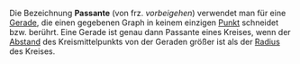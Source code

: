 Die Bezeichnung **Passante** (von frz. _vorbeigehen_) verwendet man für eine [Gerade](https://de.wikipedia.org/wiki/Gerade "Gerade"), die einen gegebenen Graph in keinem einzigen [Punkt](https://de.wikipedia.org/wiki/Punkt_(Geometrie) "Punkt (Geometrie)") schneidet bzw. berührt. Eine Gerade ist genau dann Passante eines Kreises, wenn der [Abstand](https://de.wikipedia.org/wiki/Abstand "Abstand") des Kreismittelpunkts von der Geraden größer ist als der [Radius](https://de.wikipedia.org/wiki/Radius "Radius") des Kreises.